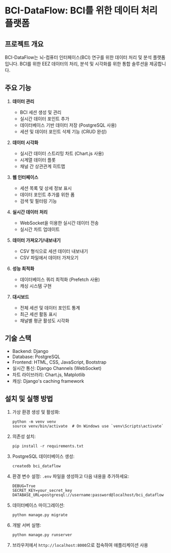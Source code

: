 # BCI-DataFlow: BCI를 위한 데이터 처리 플랫폼

## 프로젝트 개요

BCI-DataFlow는 뇌-컴퓨터 인터페이스(BCI) 연구를 위한 데이터 처리 및 분석 플랫폼입니다. BCI를 위한 EEZ 데이터의 처리, 분석 및 시각화를 위한 통합 솔루션을 제공합니다.

## 주요 기능

1. **데이터 관리**
   * BCI 세션 생성 및 관리
   * 실시간 데이터 포인트 추가
   * 데이터베이스 기반 데이터 저장 (PostgreSQL 사용)
   * 세션 및 데이터 포인트 삭제 기능 (CRUD 완성)

2. **데이터 시각화**
   * 실시간 데이터 스트리밍 차트 (Chart.js 사용)
   * 시계열 데이터 플롯
   * 채널 간 상관관계 히트맵

3. **웹 인터페이스**
   * 세션 목록 및 상세 정보 표시
   * 데이터 포인트 추가를 위한 폼
   * 검색 및 필터링 기능

4. **실시간 데이터 처리**
   * WebSocket을 이용한 실시간 데이터 전송
   * 실시간 차트 업데이트

5. **데이터 가져오기/내보내기**
   * CSV 형식으로 세션 데이터 내보내기
   * CSV 파일에서 데이터 가져오기

6. **성능 최적화**
   * 데이터베이스 쿼리 최적화 (Prefetch 사용)
   * 캐싱 시스템 구현

7. **대시보드**
   * 전체 세션 및 데이터 포인트 통계
   * 최근 세션 활동 표시
   * 채널별 평균 활성도 시각화

## 기술 스택

* Backend: Django
* Database: PostgreSQL
* Frontend: HTML, CSS, JavaScript, Bootstrap
* 실시간 통신: Django Channels (WebSocket)
* 차트 라이브러리: Chart.js, Matplotlib
* 캐싱: Django's caching framework

## 설치 및 실행 방법


1. 가상 환경 생성 및 활성화:
   ```
   python -m venv venv
   source venv/bin/activate  # On Windows use `venv\Scripts\activate`
   ```

2. 의존성 설치:
   ```
   pip install -r requirements.txt
   ```

3. PostgreSQL 데이터베이스 생성:
   ```
   createdb bci_dataflow
   ```

4. 환경 변수 설정:
   `.env` 파일을 생성하고 다음 내용을 추가하세요:
   ```
   DEBUG=True
   SECRET_KEY=your_secret_key
   DATABASE_URL=postgresql://username:password@localhost/bci_dataflow
   ```

5. 데이터베이스 마이그레이션:
   ```
   python manage.py migrate
   ```

6. 개발 서버 실행:
   ```
   python manage.py runserver
   ```

8. 브라우저에서 `http://localhost:8000`으로 접속하여 애플리케이션 사용


